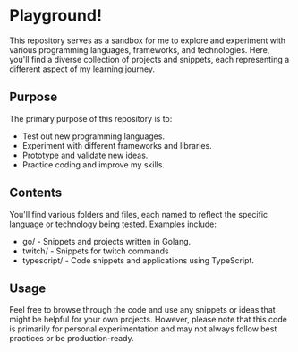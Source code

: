 # Playground! 
This repository serves as a sandbox for me to explore and experiment with various programming languages, frameworks, and technologies. Here, you'll find a diverse collection of projects and snippets, each representing a different aspect of my learning journey.

## Purpose
The primary purpose of this repository is to:

- Test out new programming languages.
- Experiment with different frameworks and libraries.
- Prototype and validate new ideas.
- Practice coding and improve my skills.

## Contents
You'll find various folders and files, each named to reflect the specific language or technology being tested. Examples include:

- go/ - Snippets and projects written in Golang.
- twitch/ - Snippets for twitch commands
- typescript/ - Code snippets and applications using TypeScript.

## Usage
Feel free to browse through the code and use any snippets or ideas that might be helpful for your own projects. However, please note that this code is primarily for personal experimentation and may not always follow best practices or be production-ready.
